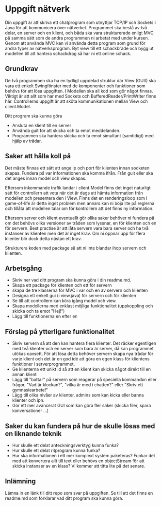 # Uppgift nätverk
Din uppgift är att skriva ett chatprogram som utnyttjar TCP/IP och Sockets i Java för att kommunicera över nätverket. 
Programmet ska bestå av två delar, en server och en klient, och båda ska vara strukturerade enligt MVC på samma sätt som 
de andra programmen ni arbetat med under kursen. Genom att använda MVC kan vi använda detta program som grund för andra 
typer av nätverksprogram. Byt view till ett schackbräde och bygg ut modellen till att hantera schackdrag så har ni ett online schack.  

## Grundkrav
De två programmen ska ha en tydligt uppdelad struktur där View (GUIt) ska vara ett enkelt Swingfönster med de komponenter 
och funktioner som behövs för att lösa uppgiften. I Modellen ska all kod som gör något finnas. Viktigt är att allt som har 
med Sockets och BufferedReader/PrintWriter finns här. Controllerns uppgift är att sköta kommunikationen mellan View och client.Model.

Ditt program ska kunna göra
* Ansluta en klient till en server
* Använda guit för att skicka och ta emot meddelanden. 
* Programmen ska hantera skicka och ta emot simultant (samtidigt) med hjälp av trådar.

## Saker att hålla koll på
Det måste finnas ett sätt att ange ip och port för klienten innan socketen skapas. Fundera på var informationen ska komma 
ifrån. Från guit eller ska det anges innan model och view skapas. 

Eftersom inkommande trafik landar i client.Model finns det inget naturligt sätt för controllern att veta när det är dags att hämta 
information från modellen och presentera den i View. Finns det en renderingsloop som i game-of-life är detta inget problem men 
annars kan ni böja lite på reglerna och tillåta att modellen talar om för kontrollern att det finns ny information.

Eftersom server och klient eventuellt gör olika saker behöver ni fundera på om det behövs olika versioner av tråden som 
lyssnar, en för klienten och en för servern. Best practise är att låta servern vara bara server och ha två instanser av 
klienten men det är inget krav. Om ni öppnar upp för flera klienter blir dock detta nästan ett krav.

Strukturera koden med package så att ni inte blandar ihop servern och klienten.

## Arbetsgång
* Skriv ner vad ditt program ska kunna göra i din readme.md.
* Skapa ett package för klienten och ett för servern
* skapa de tre klasserna för MVC i var och en av servern och klienten
* Designa ett enkelt gui (i view.java) för servern och för klienten
* Se till att controllern kan köra igång model och view
* Skapa modellerna med enklast möjliga funktionalitet (uppkoppling och skicka och ta emot "Hej!")
* Lägg till funktionerna en efter en

## Förslag på ytterligare funktionalitet
* Skriv servern så att den kan hantera flera klienter. Det räcker egentligen med två klienter och en server som bara är 
server, då kan programmet utökas oavsett. För att lösa detta behöver servern skapa nya trådar för varje klient och det 
är en god idé att göra en egen klass för klientens funktioner i serverprogrammet.
* Ge klienterna ett unikt id så att en klient kan skicka något direkt till en annan klient
* Lägg till "bottar" på servern som reagerar på speciella kommandon eller frågor, "Vad är klockan?", "vilka är med i chatten?" 
eller "Skriv ett gymnasiearbete!"
* Lägg till olika nivåer av klienter, admins som kan kicka eller banna klienter och ipn.
* Gör ett mer avancerat GUI som kan göra fler saker (skicka filer, spara konversationer ...)

## Saker du kan fundera på hur de skulle lösas med en liknande teknik
* Hur skulle ett delat anteckningsverktyg kunna funka?
* Hur skulle ett delat ritprogram kunna funka?
* Hur ska informationen i ett mer komplext system paketeras? Funkar det med att konvertera allt till text eller behövs 
en objectStream för att skicka instanser av en klass? Vi kommer att titta lite på det senare.

## Inlämning
Lämna in en länk till ditt repo som svar på uppgiften. Se till att det finns en readme.md  som förklarar vad ditt program 
ska kunna göra.